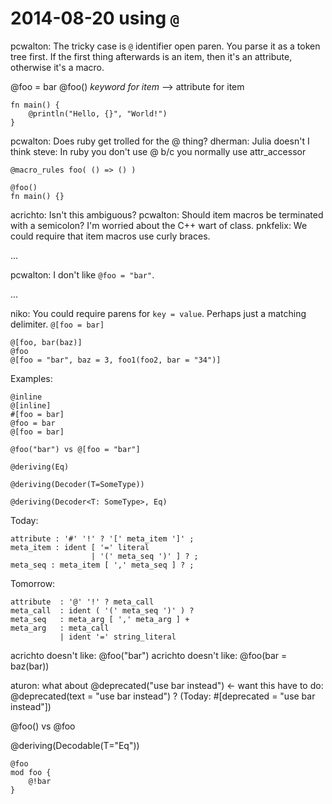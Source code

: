 # 2014-08-20 using `@`

pcwalton: The tricky case is `@` identifier open paren. You parse it as a token tree first. If the first thing afterwards is an item, then it's an attribute, otherwise it's a macro.

@foo = bar
@foo(<token tree>) *keyword for item* --> attribute for item

```
fn main() {
    @println("Hello, {}", "World!")
}
```

pcwalton: Does ruby get trolled for the @ thing?
dherman: Julia doesn't I think
steve: In ruby you don't use @ b/c you normally use attr_accessor


```
@macro_rules foo( () => () )

@foo()
fn main() {}
```

acrichto: Isn't this ambiguous?
pcwalton: Should item macros be terminated with a semicolon? I'm worried about the C++ wart of class.
pnkfelix: We could require that item macros use curly braces.

...

pcwalton: I don't like `@foo = "bar"`.

...

niko: You could require parens for `key = value`. Perhaps just a matching delimiter. `@[foo = bar]`

```
@[foo, bar(baz)]
@foo
@[foo = "bar", baz = 3, foo1(foo2, bar = "34")]
```

Examples:

```
@inline
@[inline]
#[foo = bar]
@foo = bar
@[foo = bar]

@foo("bar") vs @[foo = "bar"]

@deriving(Eq)

@deriving(Decoder(T=SomeType))

@deriving(Decoder<T: SomeType>, Eq)
```


Today:

```
attribute : '#' '!' ? '[' meta_item ']' ;
meta_item : ident [ '=' literal
                  | '(' meta_seq ')' ] ? ;
meta_seq : meta_item [ ',' meta_seq ] ? ;
```

Tomorrow:

```
attribute  : '@' '!' ? meta_call
meta_call  : ident ( '(' meta_seq ')' ) ?
meta_seq   : meta_arg [ ',' meta_arg ] +
meta_arg   : meta_call
           | ident '=' string_literal
```

acrichto doesn't like: @foo("bar")
acrichto doesn't like: @foo(bar = baz(bar))

aturon: what about @deprecated("use bar instead") <- want this
  have to do: @deprecated(text = "use bar instead") ?
  (Today: #[deprecated = "use bar instead"])

@foo() vs @foo

@deriving(Decodable(T="Eq<foo>"))



```
@foo
mod foo {
    @!bar
}
```





